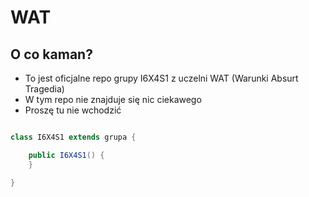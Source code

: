 # WAT

## O co kaman?

+ To jest oficjalne repo grupy I6X4S1 z uczelni WAT (Warunki Absurt Tragedia)
+ W tym repo nie znajduje się nic ciekawego
+ Proszę tu nie wchodzić

```java

class I6X4S1 extends grupa {

	public I6X4S1() {
	}

}


```
